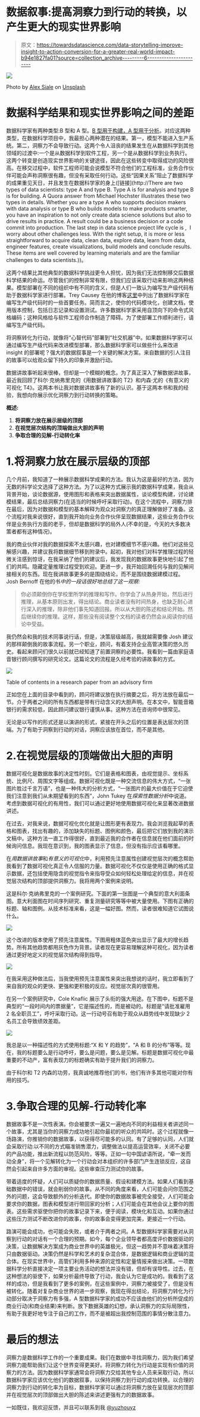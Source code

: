 # 数据叙事:提高洞察力到行动的转换，以产生更大的现实世界影响

> 原文：<https://towardsdatascience.com/data-storytelling-improve-insight-to-action-conversion-for-a-greater-real-world-impact-b94e1827fa01?source=collection_archive---------6----------------------->

![](img/c946555c4c1448dff4d4866edf8096b7.png)

Photo by [Alex Siale](https://unsplash.com/photos/qH36EgNjPJY?utm_source=unsplash&utm_medium=referral&utm_content=creditCopyText) on [Unsplash](https://unsplash.com/search/photos/map?utm_source=unsplash&utm_medium=referral&utm_content=creditCopyText)

# 数据科学结果和现实世界影响之间的差距

数据科学家有两种类型:B 型和 A 型。[B 型用于构建，A 型用于分析](https://www.quora.com/What-is-data-science/answer/Michael-Hochster)。对应这两种类型，在数据科学项目中，我最担心两种潜在的结果。第一，模型不能进入生产系统。第二，洞察力不会导致行动。这两个令人沮丧的结果发生在从数据科学到其他领域的过渡中:一个是从数据科学到软件工程，另一个是从数据科学到业务执行。这两个转变是创造现实世界影响的关键途径，因此在这些转变中取得成功的风险很高。在移交过程中，软件工程师可能会说模型不符合他们的工程标准，业务合作伙伴可能会声称洞察很有趣，但没有采取任何行动。这些“因果关系”阻止了数据科学的成果重见天日，并且发生在数据科学家的身上([链接](http://There are two types of data scientists: type A and type B. Type A is for analysis and type B is for building. A Quora answer from Michael Hochster illustrates these two types in details. Whether you are a type A who supports decision makers with data analysis or type B who builds models to make products smarter, you have an inspiration  to not only create data science solutions but also to drive results in practice. A result could be a business decision or a code commit into production. The last step in data science project life cycle is ,  I worry about other challenges less. With the right setup, it is more or less straightforward to acquire data, clean data, explore data, learn from data, engineer features, create visualizations, build models and conclude results. These items are well covered by learning materials and are the familiar challenges to data scientists.))。

这两个结果比其他典型的数据科学挑战更令人担忧，因为我们无法控制移交后数据科学结果的命运。尽管我们的控制非常有限，但我们应该采取行动来影响这两种结果。模型部署在不同的组织中有不同的含义，但是人们一致认为编写生产级代码有助于数据科学家进行部署。Trey Causey 在他的博客[这里](http://treycausey.com/software_dev_skills.html)中列出了数据科学家在编写生产级代码时的一些首要任务。简而言之，使你的代码模块化，创建文档，使用版本控制，包括日志记录和设置测试。许多数据科学家采用自顶向下的命令式风格编码；这种风格给与软件工程师合作制造了障碍。为了使部署工作顺利进行，请编写生产级代码。

将洞察转化为行动，就像将“心智代码”部署到“社交机器”中。如果数据科学家可以通过编写生产级代码来改进模型部署，那么数据科学家可以做些什么来改进 insight 的部署呢？强大的数据叙事是一个关键的解决方案。来自数据的引人注目的故事可以给观众留下持久的印象并激励行动。

数据讲故事听起来很棒，但却是一个模糊的概念。为了真正深入了解数据讲故事，最近我回顾了科尔·克纳弗里克的《用数据讲故事的 T2》和内森·尤的《有意义的可视化 T4》。这两本书让我对数据讲故事有了新的认识。基于这两本书和我的经验，我想向你展示优化洞察力到行动转换的策略。

**概述:**

1.  **将洞察力放在展示层级的顶部**
2.  **在视觉层次结构的顶端做出大胆的声明**
3.  **争取合理的见解-行动转化率**

# 1.**将洞察力放在展示层级的顶部**

几个月前，我知道了一种展示数据科学成果的方法。我认为这是最好的方法，因为无数的科学论文选择了这种方法。为了以这种方式展示我的数据科学成果，我会从背景开始，谈论数据源，使用图形和表格来突出数据属性，谈论模型构建，讨论建模结果，最后总结洞察力(在适当的时候呼吁采取行动)。在这个流程中，洞察力排在最后，因为对数据和模型的基本解释为观众对洞察力的真正理解做好了准备。这个流程对我来说很好，直到我开始向业务合作伙伴呈现数据结果，这些业务合作伙伴是业务执行方面的老手，但却是数据科学的局外人(不幸的是，今天的大多数决策者都有这种情况)。

我的商业伙伴对我的数据探索不太感兴趣，也对建模细节不感兴趣。他们对这些见解感兴趣，并建议我将数据细节移到附录中。起初，我对他们对科学推理过程的轻微关注感到惊讶，在我采纳了他们的建议后，我发现我的数据故事更快地引起了他们的共鸣。隐藏定量推理过程受到欢迎。更进一步，我开始回溯任何与我的见解间接相关的东西。现在我讲故事更多的是围绕结论，而不是围绕数据建模过程。Josh Bernoff 在他的书*中的一段话很好地总结了这一观察:*

> 你必须颠倒你在学校里所学的推理和写作。你学会了从热身开始，然后进行推理，从基本原则出发，得出结论。商业读者没有时间热身，也缺乏耐心进行深入的推理，除非他们事先知道回报。所以从大胆的陈述和结论开始。然后继续你的推理。这样，那些没有阅读整个文档的读者仍然会从阅读你的结论中受益。

我仍然会和我的技术同事说行话，但是，决策层级越高，我就越需要像 Josh 建议的那样颠倒我的故事流程。另一个职业，顾问，有着支持企业高管决策的悠久历史。看起来顾问们很久以前就已经知道了前置洞察的必要性。我看到一篇由家庭语音银行顾问撰写的研究论文。这篇论文的流程是久经考验的讲故事的方式。

![](img/b6fe3e9c31ef5ac923ee5f2e091f75ba.png)

Table of contents in a research paper from an advisory firm

正如您在上面的目录中看到的，顾问将建议放在执行摘要之后，将方法放在最后一节。介于两者之间的所有东西都是带有行动含义的大胆声明。在本文中，智能音箱银行的需求较低，因此顾问建议银行谨慎从事。这种方法在咨询师中很常见。

无论是以写作的形式还是以演讲的形式，紧接在开头之后的位置是表达层次的顶端。为了有助于洞察到行动的对话，洞察应该放在首位，而不是其他。

# 2.**在视觉层级的顶端做出大胆的声明**

数据可视化是数据故事的决定性时刻。它们是表格和图表，由视觉提示、坐标系统、比例尺、周围文字等组成。数据可视化既是一种交流信息的伟大方式，“一张图片胜过千言万语”，也是一种伟大的分析方式，“一张图片的最大价值在于它迫使我们注意到我们从未期望看到的东西”，John Tukey 在*探索性数据分析*中说道。考虑到数据可视化的有用性，我们可以通过更好地使用数据可视化来显著改进数据讲述。

在过去，对我来说，数据可视化优化就是让图形更有表现力。我会浏览我起草的表格和图表，找出有趣的，添加缺失的标题、图例和颜色，最后把它们放到我的演示文稿中。这种方法一直工作得很好，直到最近我的合作者在信息就在他们面前的时候询问信息。我现在意识到，我的图表显示了信息，但没有指示应该看哪里。

在*用数据讲故事*和*有意义的可视化*中，利用预先注意属性创建视觉层次的概念帮助我看到了数据可视化真正令人信服的力量。数据可视化不仅仅是使用正确的格式显示数据，还包括使用隐含的视觉指令来指导受众如何轻松处理给定的信息，并在视觉层次结构的顶部提供洞察力。我将用两个案例来说明。

这是科尔·克纳弗里克的一个案例研究。下面的第一张图是一个典型的意大利面条图。意大利面图在时间序列研究、重复测量研究等等中被大量使用。下图有正确的标题、轴和图例。从技术标准来看，这是一幅好图。然而，读者很难知道它试图说什么。

![](img/a064e3a317bef55d3590df7ae1ff6d08.png)

这个改进的版本使用了预先注意属性。下图用粗体蓝色突出显示了最大的增长趋势。所有其他趋势都用灰色作为背景。读者现在更容易理解这种可视化，因为读者通过更好地定义的视觉层次结构得到指导。

![](img/7b768eae05af220333af6c6021fdd3f4.png)

在我采用这种做法后，当我使用预先注意属性来突出我想说的话时，我立即看到了来自我的观众的更快、更强和更积极的反应。视觉层次真的很管用。

在另一个案例研究中，Cole Knaflic 展示了头衔的强大用途。在下图中，标题不是典型的“一段时间内的票据量”，它是描述性的，而是被动的。标题是“请批准雇用 2 名全职员工”，呼吁采取行动。这一行动号召有助于观众从趋势线中发现缺少 2 名员工会导致绩效差距。

![](img/2c7fec51fba074896b97403ba1bab226.png)

我总是以一种描述性的方式使用标题:“X 和 Y 的趋势”，“A 和 B 的分布”等等。现在，我的标题要么是行动呼吁，要么是问题，要么是见解。标题是数据可视化中最重要的不动产，富有表现力的标题确实有助于提升我们的洞察力。

由于科尔和 T2 内森的功劳，我真诚地推荐他们的书，他们有许多其他可能对你有用的技巧。

# 3.**争取合理的见解-行动转化率**

数据故事不是一次性表演。你会被要求一遍又一遍地向不同的利益相关者讲述同一个故事，尤其是当你的洞察力成功地引起你最初的听众的共鸣时。这个过程就像一场路演，你推销你的数据故事，以获得尽可能多的认同。有了足够的认同，人们就会采取行动:以不同的方式瞄准销售潜力，调整做法以提高运营效率，关闭不必要的产品功能，推出新流程以防范风险，等等。正如一句中国谚语所说，“牵一发而动全身”，将一个见解转化为一个行动会对本组织的许多部门产生连锁反应，这自然会引起来自许多方面的审视。这些审查压力测试你的故事。

带着适度的怀疑，人们可以质疑你的数据质量、假设和建模方法。如果人们看到基础数据中的错误，就会削弱你的故事。从不同的角度来看，人们可能会问你范围之外的问题，这会导致额外的分析迭代。即使你的数据故事被完全接受，人们可能会要求你的数据，图表和模型进行带回家的分析；人们可能会在其他会议上要你的图表。这些需求驱使你把你的故事记录下来，便于阅读，模块化和互动。如果你通过这些压力测试不断改进你的故事，你的故事会变得更加完美，更接近一个行动。

路演可能会成功，也可能会失败，或者介于两者之间。A 型数据科学家需要对从洞察到行动的对话有一个合理的预期。如今，每个企业领导者都高度评价数据驱动的决策，让数据解决方案成为商业世界中的英雄极光，但这一趋势并不意味着决策将只由数据驱动。决策仍然是科学和艺术的复杂混合体，是数据逻辑和商业逻辑的混合体。在现实世界中，高管们利用多种来源的定性和定量情报来做出决策。一项数据科学分析直接决定一项主要业务活动的想法并没有错，但却有误导性。过去，在这种想法的驱使下，如果分析最终导致了行动，我会认为它是成功的。我看到了这样的成功，但是我看到了更多的案例，在这些案例中，洞察力被接受了，但是没有被转化。随着对复杂商业世界的进一步观察，我现在得出结论，将洞察力转化为行动部分取决于洞察力有多强，A 型数据科学家的成功不应该由他们的分析所促成的商业行动(和商业结果)来判断。放下数据英雄的幻想，承认洞察力的实际局限性，有助于我更好地专注于自己的工作，而不是被超出我控制范围的事情分散注意力。

# 最后的想法

洞察力是数据科学工作的一个重要成果。我们在数据中寻找洞察力，因为我们希望洞察力能帮助我们让这个世界变得更美好。将洞察力转化为行动是实现有价值的洞察力的方法。因为数据科学家通常会将洞察力交给其他专业人员来采取行动，所以数据科学家应该优化他们的数据叙事，以保持洞察力到行动的成功转换。以合理的洞察力到行动的转化率为目标，数据科学家可以通过将洞察力放在呈现层次的顶部并在视觉层次的顶部做出大胆的陈述来讲述更强有力的数据故事。

一如既往，我欢迎反馈，并且可以联系到我 [@yuzhouyz](https://twitter.com/yuzhouyz)